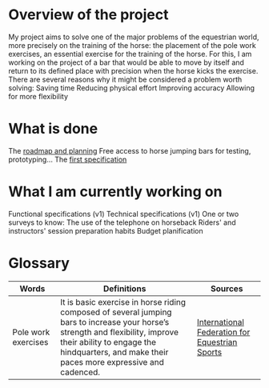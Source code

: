 # Overview of the project
My project aims to solve one of the major problems of the equestrian world, more precisely on the training of the horse: the placement of the pole work exercises, an essential exercise for the training of the horse.
For this, I am working on the project of a bar that would be able to move by itself and return to its defined place with precision when the horse kicks the exercise.
There are several reasons why it might be considered a problem worth solving:
Saving time
Reducing physical effort
Improving accuracy
Allowing for more flexibility

# What is done
The [roadmap and planning](https://github.com/lauraleehollande/ALGOSUP-Moonshot-Project/blob/main/README.md)
Free access to horse jumping bars for testing, prototyping…
The [first specification](https://github.com/lauraleehollande/ALGOSUP-Moonshot-Project/blob/main/Documents/Specification.md)

# What I am currently working on
Functional specifications (v1)
Technical specifications (v1)
One or two surveys to know:
The use of the telephone on horseback
Riders' and instructors' session preparation habits
Budget planification



# Glossary
| Words              	| Definitions                                                                                                                                                                                   	| Sources                                                                                                                                	|
|--------------------	|-----------------------------------------------------------------------------------------------------------------------------------------------------------------------------------------------	|----------------------------------------------------------------------------------------------------------------------------------------	|
| Pole work exercises 	| It is basic exercise in horse riding composed of several jumping bars to increase your horse’s strength and flexibility, improve their ability to engage the hindquarters, and make their paces more expressive and cadenced. 	| [International Federation for Equestrian Sports](https://www.fei.org/stories/lifestyle/teach-me/3-polework-exercises-strengthen-horse) 	|


